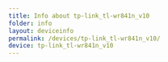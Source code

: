 ```yaml
---
title: Info about tp-link_tl-wr841n_v10
folder: info
layout: deviceinfo
permalink: /devices/tp-link_tl-wr841n_v10/
device: tp-link_tl-wr841n_v10
---
```

